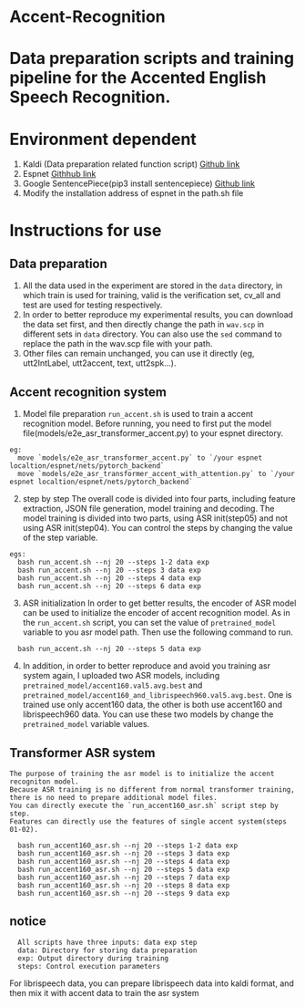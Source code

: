 # Accent-Recognition

# Data preparation scripts and training pipeline for the Accented English Speech Recognition.

# Environment dependent
  1. Kaldi (Data preparation related function script) [Github link](https://github.com/kaldi-asr/kaldi)
  2. Espnet  [Githhub link](https://github.com/espnet/espnet)
  3. Google SentencePiece(pip3 install sentencepiece)  [Github link](https://github.com/google/sentencepiece)
  4. Modify the installation address of espnet in the path.sh file
  
# Instructions for use
## Data preparation
  1. All the data used in the experiment are stored in the `data` directory, in which train is used for training, valid is the verification set, 
    cv_all and test are used for testing respectively.
  2. In order to better reproduce my experimental results, you can download the data set first, and then directly change the path in `wav.scp` in different sets in `data` directory. You can also use the `sed` command to replace the path in the wav.scp file with your path.
  3. Other files can remain unchanged, you can use it directly (eg, utt2IntLabel, utt2accent, text, utt2spk...).

## Accent recognition system
  1. Model file preparation
    `run_accent.sh` is used to train a accent recognition model.
    Before running, you need to first put the model file(models/e2e_asr_transformer_accent.py) to your espnet directory.
```
eg: 
  move `models/e2e_asr_transformer_accent.py` to `/your espnet localtion/espnet/nets/pytorch_backend` 
  move `models/e2e_asr_transformer_accent_with_attention.py` to `/your espnet localtion/espnet/nets/pytorch_backend` 
```
  2. step by step
    The overall code is divided into four parts, including feature extraction, JSON file generation, model training and decoding. 
    The model training is divided into two parts, using ASR init(step05) and not using ASR init(step04). 
    You can control the steps by changing the value of the step variable. 

```
egs: 
  bash run_accent.sh --nj 20 --steps 1-2 data exp
  bash run_accent.sh --nj 20 --steps 3 data exp
  bash run_accent.sh --nj 20 --steps 4 data exp
  bash run_accent.sh --nj 20 --steps 6 data exp
```
  3. ASR initialization
  In order to get better results, the encoder of ASR model can be used to initialize the encoder of accent recognition model.
  As in the `run_accent.sh` script, you can set the value of `pretrained_model` variable to you asr model path.
  Then use the following command to run.
```
  bash run_accent.sh --nj 20 --steps 5 data exp
```
  4. In addition, in order to better reproduce and avoid you training asr system again, I uploaded two ASR models, including `pretrained_model/accent160.val5.avg.best` and `pretrained_model/accent160_and_librispeech960.val5.avg.best`. One is trained use only accent160 data, the other is both use accent160 and librispeech960 data.
  You can use these two models by change the `pretrained_model` variable values. 
## Transformer ASR system
    The purpose of training the asr model is to initialize the accent recogniton model.
    Because ASR training is no different from normal transformer training, there is no need to prepare additional model files.
    You can directly execute the `run_accent160_asr.sh` script step by step.
    Features can directly use the features of single accent system(steps 01-02).
```   
  bash run_accent160_asr.sh --nj 20 --steps 1-2 data exp
  bash run_accent160_asr.sh --nj 20 --steps 3 data exp
  bash run_accent160_asr.sh --nj 20 --steps 4 data exp
  bash run_accent160_asr.sh --nj 20 --steps 5 data exp
  bash run_accent160_asr.sh --nj 20 --steps 7 data exp
  bash run_accent160_asr.sh --nj 20 --steps 8 data exp
  bash run_accent160_asr.sh --nj 20 --steps 9 data exp
```
## notice
```
  All scripts have three inputs: data exp step
  data: Directory for storing data preparation
  exp: Output directory during training
  steps: Control execution parameters
```  
  For librispeech data, you can prepare librispeech data into kaldi format, and then mix it with accent data to train the asr system
  
